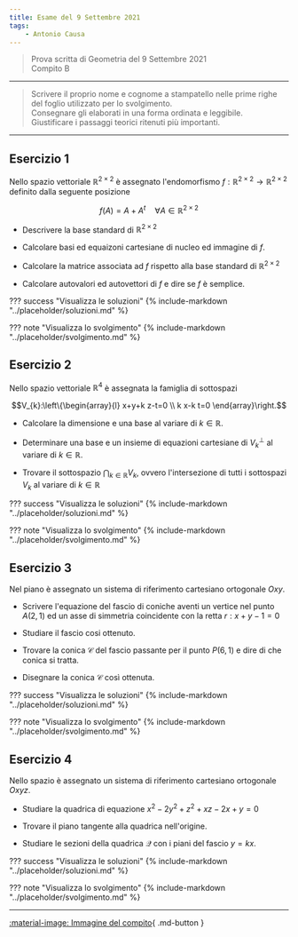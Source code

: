 ```yaml
---
title: Esame del 9 Settembre 2021
tags:
    - Antonio Causa
---
```


> Prova scritta di Geometria del 9 Settembre 2021<br> Compito B

---

>Scrivere il proprio nome e cognome a stampatello nelle prime righe del foglio utilizzato per lo svolgimento.<br> Consegnare gli elaborati in una forma ordinata e leggibile.<br> Giustificare i passaggi teorici ritenuti più importanti.

---


## Esercizio 1

Nello spazio vettoriale $\mathbb{R}^{2 \times 2}$ è assegnato
l'endomorfismo
$f: \mathbb{R}^{2 \times 2} \longrightarrow \mathbb{R}^{2 \times 2}$
definito dalla seguente posizione

$$f(A)=A+A^{t} \quad \forall A \in \mathbb{R}^{2 \times 2}$$

-   Descrivere la base standard di $\mathbb{R}^{2 \times 2}$

-   Calcolare basi ed equaizoni cartesiane di nucleo ed immagine di $f$.

-   Calcolare la matrice associata ad $f$ rispetto alla base standard di
    $\mathbb{R}^{2 \times 2}$

-   Calcolare autovalori ed autovettori di $f$ e dire se $f$ è semplice.

??? success "Visualizza le soluzioni"
    {% include-markdown "../placeholder/soluzioni.md" %}

??? note "Visualizza lo svolgimento"
    {% include-markdown "../placeholder/svolgimento.md" %}
    
## Esercizio 2

Nello spazio vettoriale $\mathbb{R}^{4}$ è assegnata la famiglia di
sottospazi

$$V_{k}:\left\{\begin{array}{l}
x+y+k z-t=0 \\
k x-k t=0
\end{array}\right.$$

-   Calcolare la dimensione e una base al variare di $k \in \mathbb{R}$.

-   Determinare una base e un insieme di equazioni cartesiane di
    $V_{k}^{\perp}$ al variare di $k \in \mathbb{R}$.

-   Trovare il sottospazio $\bigcap_{k \in \mathbb{R}} V_{k}$, ovvero
    l'intersezione di tutti i sottospazi $V_{k}$ al variare di
    $k \in \mathbb{R}$

??? success "Visualizza le soluzioni"
    {% include-markdown "../placeholder/soluzioni.md" %}

??? note "Visualizza lo svolgimento"
    {% include-markdown "../placeholder/svolgimento.md" %}
    
## Esercizio 3

Nel piano è assegnato un sistema di riferimento cartesiano ortogonale
$O x y$.

-   Scrivere l'equazione del fascio di coniche aventi un vertice nel
    punto $A(2,1)$ ed un asse di simmetria coincidente con la retta
    $r: x+y-1=0$

-   Studiare il fascio cosi ottenuto.

-   Trovare la conica $\mathcal{C}$ del fascio passante per il punto
    $P(6,1)$ e dire di che conica si tratta.

-   Disegnare la conica $\mathcal{C}$ così ottenuta.


??? success "Visualizza le soluzioni"
    {% include-markdown "../placeholder/soluzioni.md" %}

??? note "Visualizza lo svolgimento"
    {% include-markdown "../placeholder/svolgimento.md" %}
    
## Esercizio 4
Nello spazio è assegnato un sistema di riferimento cartesiano ortogonale
$O x y z$.

-   Studiare la quadrica di equazione $x^{2}-2 y^{2}+z^{2}+x z-2 x+y=0$

-   Trovare il piano tangente alla quadrica nell'origine.

-   Studiare le sezioni della quadrica $\mathcal{Q}$ con i piani del
    fascio $y=k x$.

??? success "Visualizza le soluzioni"
    {% include-markdown "../placeholder/soluzioni.md" %}

??? note "Visualizza lo svolgimento"
    {% include-markdown "../placeholder/svolgimento.md" %}
    
---

[:material-image: Immagine del compito](img/2021-09-09.jpg){ .md-button }